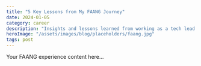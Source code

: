 ```yaml
---
title: "5 Key Lessons from My FAANG Journey"
date: 2024-01-05
category: career
description: "Insights and lessons learned from working as a tech lead at major tech companies. Real experiences and practical advice for aspiring developers."
heroImage: "/assets/images/blog/placeholders/faang.jpg"
tags: post
---
```


Your FAANG experience content here...
